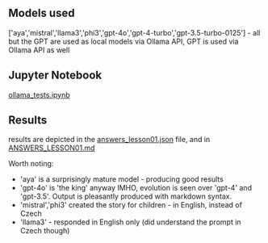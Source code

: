 ## Models used
['aya','mistral','llama3','phi3','gpt-4o','gpt-4-turbo','gpt-3.5-turbo-0125'] - all but the GPT are used as local models via Ollama API, GPT is used via Ollama API as well 

## Jupyter Notebook
[ollama_tests.ipynb](https://github.com/alexb7373/ai_course/blob/master/ollama_tests.ipynb)

## Results
results are depicted in the [answers_lesson01.json](https://github.com/alexb7373/ai_course/blob/master/answers_lesson01.json) file, and in [ANSWERS_LESSON01.md](https://github.com/alexb7373/ai_course/blob/master/ANSWERS_LESSON01.md)

Worth noting:
* 'aya' is a surprisingly mature model - producing good results
* 'gpt-4o' is 'the king' anyway IMHO, evolution is seen over 'gpt-4' and 'gpt-3.5'. Output is pleasantly produced with markdown syntax.
* 'mistral','phi3' created the story for children - in English, instead of Czech
* 'llama3' - responded in English only (did understand the prompt in Czech though)
